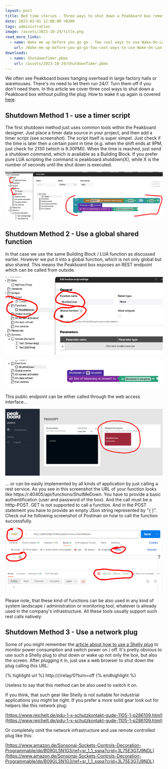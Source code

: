 ```yaml
---
layout: post
title: Bed time stories - Three ways to shut down a Peakboard box remotely
date: 2023-03-01 12:00:00 +0200
tags: administration
image: /assets/2023-10-29/title.png
read_more_links:
  - name: Wake me up before you go go - Two cool ways to use Wake-On-Lan to boot a Peakboard box
    url: /Wake-me-up-before-you-go-go-Two-cool-ways-to-use-Wake-On-Lan-to-boot-a-Peakboard-box.html
downloads:
  - name: ShutdownTimer.pbmx
    url: /assets/2023-10-29/ShutdownTimer.pbmx
---
```


We often see Peakboard boxes hanging overhead in large factory halls or warehouses. There's no need to let them run 24/7. Turn them off if you don't need them. In this article we cover three cool ways to shut down a Peakboard box without pulling the plug. How to wake it up again is covered [here](/Wake-me-up-before-you-go-go-Two-cool-ways-to-use-Wake-On-Lan-to-boot-a-Peakboard-box.html).

## Shutdown Method 1 - use a timer script

The first shutdown method just uses common tools within the Peakboard designer. Just place a timer data source in your project, and then add a timer script (see screenshot). The script itself is super simpel. Just check if the time is later then a certain point in time (e.g. when the shift ends at 9PM, just check for 2130 (which is 9.30PM)). When the time is reached, just send a shutdown command, which is available as a Building Block. If you prefer pure LUA scripting the command is peakboard.shutdown(X), while X is the number of seconds until the shut down is executed. 

![image](/assets/2023-10-29/010.png)

## Shutdown Method 2 - Use a global shared function

In that case we use the same Building Block / LUA function as discussed earlier. However we put it into a global function, which is not only global but also shared. This means the Peakboard box exposes an REST endpoint which can be called from outside. 

![image](/assets/2023-10-29/020.png)

![image](/assets/2023-10-29/030.png)

This public endpoint can be either called through the web access interface...

![image](/assets/2023-10-29/040.png)

... or can be easily implemented by all kinds of application by just calling a rest service. As you see in this screenshot the URL of your function looks like https://<MyBox>:40405/api/functions/ShutMeDown. You have to provide a basic authentification (user and password of the box). And the call must be a htttp-POST. GET is not supported to call a function. And in the POST statement you have to provide an empty JSon string represented by "{ }". Check out he following screenshot of Postman on how to call the function successfully.

![image](/assets/2023-10-29/045.png)

Please note, that these kind of functions can be also used in any kind of system landscape / administration or monitoring tool, whatever is already used in the company's infrastructure. All these tools usually support such rest calls natively.

## Shutdown Method 3 - Use a network plug

Some of you might remember the [article about how to use a Shelly plug](https://how-to-dismantle-a-peakboard-box.com/Fun-with-Shelly-Plug-S-Switching-Power-on-and-off.html) to monitor power consumption and switch power on / off. It's pretty obvious to use such a Shelly plug to shut down or wake up not only the box, but also the screen. After plugging it in, just use a web browser to shut down the plug calling this URL:

{% highlight url %}
http://<MyShellyPlugIP>//relay/0?turn=off
{% endhighlight %}

Useless to say that this method can be also used to switch it on.

If you think, that such gear like Shelly is not suitable for industrial applications you might be right. If you prefer a more solid gear look out for helpers like this network plug:

[https://www.reichelt.de/pdu-1-x-schutzkontakt-gude-1105-1-p286109.html](https://www.reichelt.de/pdu-1-x-schutzkontakt-gude-1105-1-p286109.html)

Or completely omit the network infrastructure and use remote controlled plug like this:

[https://www.amazon.de/Sonsonai-Sockets-Controls-Decoration-Programmable/dp/B09GLSN1G3/ref=sr_1_1_sspa?crid=3L75E3G7J9NDL](https://www.amazon.de/Sonsonai-Sockets-Controls-Decoration-Programmable/dp/B09GLSN1G3/ref=sr_1_1_sspa?crid=3L75E3G7J9NDL)




